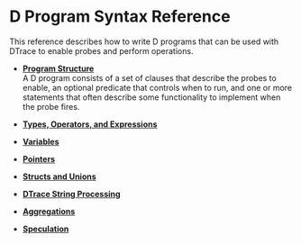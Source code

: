 
# D Program Syntax Reference

This reference describes how to write D programs that can be used with DTrace to enable probes and perform operations.

-   **[Program Structure](../reference/d_program_syntax_reference_program_structure.md)**  
A D program consists of a set of clauses that describe the probes to enable, an optional predicate that controls when to run, and one or more statements that often describe some functionality to implement when the probe fires.
-   **[Types, Operators, and Expressions](../reference/dtrace-ref-TypesOperatorsandExpressions.md)**  

-   **[Variables](../reference/dtrace-ref-Variables.md)**  

-   **[Pointers](../reference/dtrace-ref-PointersandScalarArrays.md)**  

-   **[Structs and Unions](../reference/dtrace-ref-StructsandUnions.md)**  

-   **[DTrace String Processing](../reference/dtrace-ref-DTraceSupportforStrings.md)**  

-   **[Aggregations](../reference/aggregation.md)**

-   **[Speculation](../reference/dtrace-ref-speculation.md)**


